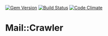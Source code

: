 [![Gem Version](https://badge.fury.io/rb/fde-mail_crawler.svg)](https://badge.fury.io/rb/fde-mail_crawler)
[![Build Status](https://travis-ci.org/fashion-data-exchange/mail_crawler.svg?branch=master)](https://travis-ci.org/fashion-data-exchange/mail_crawler)
[![Code Climate](https://codeclimate.com/github/fashion-data-exchange/mail_crawler/badges/gpa.svg)](https://codeclimate.com/github/fashion-data-exchange/mail_crawler)

# Mail::Crawler
